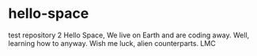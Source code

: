 # hello-space
test repository 2
Hello Space,
We live on Earth and are coding away. Well, learning how to anyway.
Wish me luck, alien counterparts.
LMC
